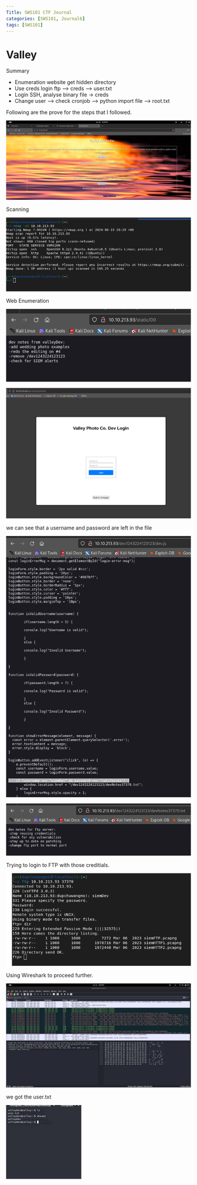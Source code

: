 ```yaml
---
Title: SWS101 CTF Journal
categories: [SWS101, Journal6]
tags: [SWS101]
---
```

# Valley

Summary

- Enumeration website get hidden directory
- Use creds login ftp –> creds –> user.txt
- Login SSH, analyse binary file -> creds
- Change user –> check cronjob –> python import file –> root.txt

Following are the prove for the steps that I followed.

![alt text](<../images/SWS101-images/CTF Journals/Journal6/Screenshot from 2024-06-19 20-29-48.png>)

Scanning 

![alt text](<../images/SWS101-images/CTF Journals/Journal6/Screenshot from 2024-06-19 20-33-27.png>)

Web Enumeration

![alt text](<../images/SWS101-images/CTF Journals/Journal6/Screenshot from 2024-06-19 20-36-04.png>)

![alt text](<../images/SWS101-images/CTF Journals/Journal6/Screenshot from 2024-06-19 20-37-21.png>)

we can see that a username and password are left in the file

![alt text](<../images/SWS101-images/CTF Journals/Journal6/Screenshot from 2024-06-19 20-40-44.png>)



![alt text](<../images/SWS101-images/CTF Journals/Journal6/Screenshot from 2024-06-19 20-42-18.png>)

Trying to login to FTP with those creditials.

![alt text](<../images/SWS101-images/CTF Journals/Journal6/Screenshot from 2024-06-19 20-46-00.png>)

Using Wireshark to proceed further.

![alt text](<../images/SWS101-images/CTF Journals/Journal6/Screenshot from 2024-06-19 20-49-02.png>)

we got the user.txt

![alt text](<../images/SWS101-images/CTF Journals/Journal6/Screenshot from 2024-06-19 20-52-41.png>)